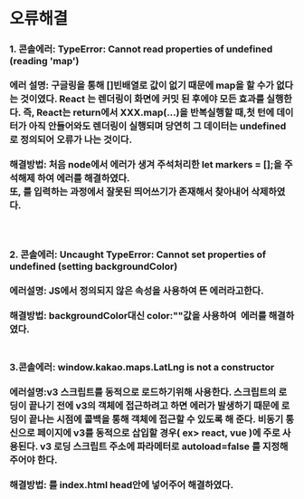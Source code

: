 <h1>오류해결</h1>

<h3>1. 콘솔에러:
TypeError: Cannot read properties of undefined (reading 'map')</br></br>
에러 설명:
구글링을 통해 []빈배열로 값이 없기 때문에 map을 할 수가 없다는 것이였다.
React 는 렌더링이 화면에 커밋 된 후에야 모든 효과를 실행한다.
즉, React는 return에서 XXX.map(...)을 반복실행할 때,첫 턴에 데이터가 아직 안들어와도 렌더링이 실행되며 당연히 그 데이터는 undefined로 정의되어 오류가 나는 것이다. </br></br>
해결방법: 처음 node에서 에러가 생겨 주석처리한 let markers = [];을 주석해제 하여 에러를 해결하였다.</br>또, <script type=“text/javascript” src="//dapi.kakao.com/v2/maps/sdk.js?appkey=********&​libraries=services&autoload=false"></script>를 입력하는 과정에서 잘못된 띄어쓰기가 존재해서 찾아내어 삭제하였다. </br></br></br>
<h3>2. 콘솔에러:&nbsp;Uncaught TypeError: Cannot set properties of undefined (setting backgroundColor)</br></br>
에러설명:&nbsp;JS에서 정의되지 않은 속성을 사용하여 뜬 에러라고한다. </br></br>
해결방법:&nbsp;backgroundColor대신&nbsp;color:""값을 사용하여&nbsp; 에러를 해결하였다.</br></br>
<h3> 3.콘솔에러:&nbsp;window.kakao.maps.LatLng is not a constructor</br></br>
에러설명:v3 스크립트를 동적으로 로드하기위해 사용한다.
스크립트의 로딩이 끝나기 전에 v3의 객체에 접근하려고 하면 에러가 발생하기 때문에
로딩이 끝나는 시점에 콜백을 통해 객체에 접근할 수 있도록 해 준다.
비동기 통신으로 페이지에 v3를 동적으로 삽입할 경우( ex> react, vue )에 주로 사용된다.
v3 로딩 스크립트 주소에 파라메터로 autoload=false 를 지정해 주어야 한다.</br></br>해결방법:
<script type="text/javascript" src="http://dapi.kakao.com/v2/maps/sdk.js?autoload=false"></script>
<script type="text/javascript">
kakao.maps.load(function() {
    const  map = new kakao.maps.Map(node, options);
});
</script>를 index.html head안에 넣어주어 해결하였다.
  
